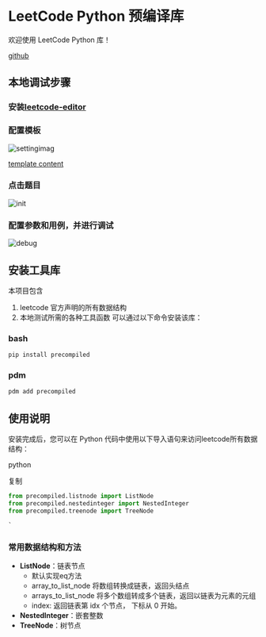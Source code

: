 # LeetCode Python 预编译库

欢迎使用 LeetCode Python 库！

[github](https://github.com/zonewave/leetcode-precompiled)

## 本地调试步骤

### 安装[leetcode-editor](https://github.com/shuzijun/leetcode-editor)

### 配置模板

![settingimag](https://github.com/zonewave/leetcode-precompiled/blob/master/py/img/templatesetting.jpg)

[template content](https://github.com/zonewave/leetcode-precompiled/blob/master/py/jetbrain_editor_template.md)

### 点击题目

![init](https://github.com/zonewave/leetcode-precompiled/blob/master/py/img/init.jpg)

### 配置参数和用例，并进行调试

![debug](https://github.com/zonewave/leetcode-precompiled/blob/master/py/img/debug.jpg)

## 安装工具库

本项目包含

1. leetcode 官方声明的所有数据结构
2. 本地测试所需的各种工具函数
可以通过以下命令安装该库：

### bash

``` sh
pip install precompiled  
```  

### pdm

```sh  
pdm add precompiled
```  

## 使用说明

安装完成后，您可以在 Python 代码中使用以下导入语句来访问leetcode所有数据结构：

python

复制

```python  
from precompiled.listnode import ListNode
from precompiled.nestedinteger import NestedInteger
from precompiled.treenode import TreeNode

`  
```  

### 常用数据结构和方法

- **ListNode**：链表节点
    - 默认实现eq方法
    - array_to_list_node 将数组转换成链表，返回头结点
    - arrays_to_list_node 将多个数组转成多个链表，返回以链表为元素的元组
    - index: 返回链表第 idx 个节点， 下标从 0 开始。
- **NestedInteger**：嵌套整数
- **TreeNode**：树节点  
